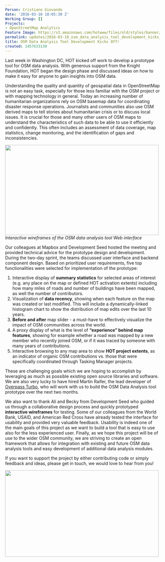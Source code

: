 ```yaml
---
Person: Cristiano Giovando
date: '2016-03-10 18:05:30 Z'
Working Group: []
Projects:
- OpenStreetMap Analytics
Feature Image: https://s3.amazonaws.com/hotwww/files/old/styles/banner/public/CountryView.jpg
permalink: updates/2016-03-10_osm_data_analysis_tool_development_kicks_off!
title: OSM Data Analysis Tool Development Kicks Off!
created: 1457633130
---
```

<p>Last week in Washington DC, HOT kicked off work to develop a prototype tool for OSM data analysis. With generous support from the Knight Foundation, HOT began the design phase and discussed ideas on how to make it easy for anyone to gain insights into OSM data.&nbsp;</p><p><!--break--></p><p>Understanding the quality and quantity of geospatial data in OpenStreetMap is not an easy task, especially for those less familiar with the OSM project or with mapping technology in general. Today an increasing number of humanitarian organizations rely on OSM basemap data for coordinating disaster response operations. Journalists and communities also use OSM derived maps to tell stories about humanitarian crisis or to discuss local issues. It is crucial for those and many other users of OSM maps to understand the characteristics of such data to be able to use it efficiently and confidently. This often includes an assessment of data coverage, map statistics, change monitoring, and the identification of gaps and inconsistencies.</p><p><img src="https://s3.amazonaws.com/hotwww/files/old/CountryView.jpg" alt="" style="width:500px;height:293px"><br><em>Interactive wireframes of the OSM data analysis tool Web interface</em></p><p>Our colleagues at Mapbox and Development Seed hosted the meeting and provided technical advice for the prototype design and development. During the two-day sprint, the teams discussed user interface and backend component design. Based on prioritized user requirements, five top functionalities were selected for implementation of the prototype:</p><ol><li>Interactive display of <strong>summary statistics</strong> for selected areas of interest (e.g. any place on the map or defined HOT activation extents) including how many miles of roads and number of buildings have been mapped, as well the number of contributors.</li><li>Visualization of <strong>data recency</strong>, showing when each feature on the map was created or last modified. This will include a dynamically-linked histogram chart to show the distribution of map edits over the last 10 years.</li><li><strong>Before and after</strong> map slider - a must-have to effectively visualize the impact of OSM communities across the world.</li><li>A proxy display of what is the level of <strong>“experience” behind map features</strong>, showing for example whether a road was mapped by a new member who recently joined OSM, or if it was traced by someone with many years of contributions.</li><li>Interactive browsing to any map area to show <strong>HOT project extents</strong>, as an indicator of organic OSM contributions vs. those that were specifically coordinated through Tasking Manager projects.</li></ol><p>These are challenging goals which we are hoping to accomplish by leveraging as much as possible existing open source libraries and software. We are also very lucky to have hired Martin Raifer, the lead developer of <a href="https://overpass-turbo.eu/" target="_blank">Overpass Turbo</a>, who will work with us to build the OSM Data Analysis tool prototype over the next two months.</p><p>We also want to thank Ali and Becky from Development Seed who guided us through a collaborative design process and quickly prototyped <strong>interactive wireframes</strong> for testing. Some of our colleagues from the World Bank, USAID, and American Red Cross have already tested the interface for usability and provided very valuable feedback. Usability is indeed one of the main goals of this project as we want to build a tool that is easy to use also for the less experienced user. Finally, as we hope this project will be of use to the wider OSM community, we are striving to create an open framework that allows for integration with existing and future OSM data analysis tools and easy development of additional data analysis modules.&nbsp;</p><p>If you want to support the project by either contributing code or simply feedback and ideas, please get in touch, we would love to hear from you!</p><p><img src="https://s3.amazonaws.com/hotwww/files/old/IMG_20160303_125627609_HDR.jpg" alt="" style="width:500px;height:281px"></p>
